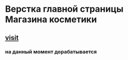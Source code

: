 
# Верстка главной страницы Магазина косметики
## [visit](https://boltaeva-market-poivukbyd-dmitrykalashnikov91.vercel.app/)
### на данный момент дорабатывается
